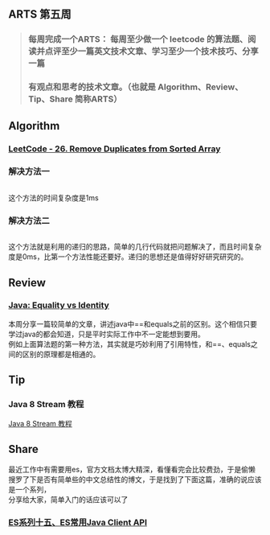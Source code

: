 ## ARTS 第五周

> ### 每周完成一个ARTS： 每周至少做一个 leetcode 的算法题、阅读并点评至少一篇英文技术文章、学习至少一个技术技巧、分享一篇
> ### 有观点和思考的技术文章。（也就是 Algorithm、Review、Tip、Share 简称ARTS）  

## Algorithm
### [LeetCode - 26. Remove Duplicates from Sorted Array](https://leetcode.com/problems/remove-duplicates-from-sorted-array/)


### 解决方法一
```

```
这个方法的时间复杂度是1ms

### 解决方法二
```

```
这个方法就是利用的递归的思路，简单的几行代码就把问题解决了，而且时间复杂度是0ms，比第一个方法性能还要好。递归的思想还是值得好好研究研究的。

## Review

### [Java: Equality vs Identity](https://medium.com/@NomadicAlex/java-equality-vs-identity-3b045c9f6c68)

本周分享一篇较简单的文章，讲述java中==和equals之前的区别。这个相信只要学过java的都会知道，只是平时实际工作中不一定能想到要用。  
例如上面算法题的第一种方法，其实就是巧妙利用了引用特性，和==、equals之间的区别的原理都是相通的。

## Tip
### Java 8 Stream 教程

[Java 8 Stream 教程](https://www.jianshu.com/p/0c07597d8311)

## Share
最近工作中有需要用es，官方文档太博大精深，看懂看完会比较费劲，于是偷懒搜罗了下是否有简单些的中文总结性的博文，于是找到了下面这篇，准确的说应该是一个系列，  
分享给大家，简单入门的话应该可以了
### [ES系列十五、ES常用Java Client API](https://www.cnblogs.com/wangzhuxing/p/9609127.html)

